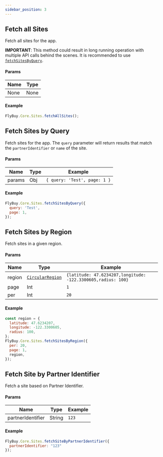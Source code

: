 ```yaml
---
sidebar_position: 3
---
```


## Fetch all Sites

Fetch all sites for the app.

**IMPORTANT**: This method could result in long running operation with multiple API calls behind the scenes. It is recommended to use [`fetchSitesByQuery`](#fetch-sites-by-query).

#### Params

| Name | Type |
| ---- | ---- |
| None | None |

#### Example

```js
FlyBuy.Core.Sites.fetchAllSites();
```


## Fetch Sites by Query

Fetch sites for the app. The `query` parameter will return results that match the `partnerIdentifier` or `name` of the site.

#### Params

| Name   | Type | Example                      |
| ------ | ---- | ---------------------------- |
| params | Obj  | `{ query: 'Test', page: 1 }` |

#### Example

```js
FlyBuy.Core.Sites.fetchSitesByQuery({
  query: 'Test',
  page: 1,
});
```


## Fetch Sites by Region

Fetch sites in a given region.

#### Params

| Name   | Type                                        | Example                                                      |
| ------ | ------------------------------------------- | ------------------------------------------------------------ |
| region | [`CircularRegion`](../Types/CircularRegion) | `{latitude: 47.6234207,longitude: -122.3300605,radius: 100}` |
| page   | Int                                         | `1`                                                          |
| per    | Int                                         | `20`                                                         |

#### Example

```js
const region = {
  latitude: 47.6234207,
  longitude: -122.3300605,
  radius: 100,
};
FlyBuy.Core.Sites.fetchSitesByRegion({
  per: 20,
  page: 1,
  region,
});
```


## Fetch Site by Partner Identifier

Fetch a site based on Partner Identifier.

#### Params

| Name   | Type                                        | Example                                                      |
| ------ | ------------------------------------------- | ------------------------------------------------------------ |
| partnerIdentifier | String | `123` |

#### Example

```js
FlyBuy.Core.Sites.fetchSiteByPartnerIdentifier({
  partnerIdentifier: "123"
});
```